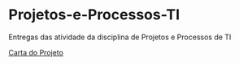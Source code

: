 # Projetos-e-Processos-TI
Entregas das atividade da disciplina de Projetos e Processos de TI

<a href="https://www.google.com"> Carta do Projeto </a>

